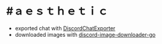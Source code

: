 # #ａｅｓｔｈｅｔｉｃ
* exported chat with [DiscordChatExporter](https://github.com/Tyrrrz/DiscordChatExporter)
* downloaded images with [discord-image-downloader-go](https://github.com/Seklfreak/discord-image-downloader-go)
